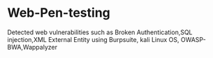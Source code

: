 # Web-Pen-testing
Detected web vulnerabilities such as Broken Authentication,SQL injection,XML External Entity using Burpsuite, kali Linux OS, OWASP-BWA,Wappalyzer
